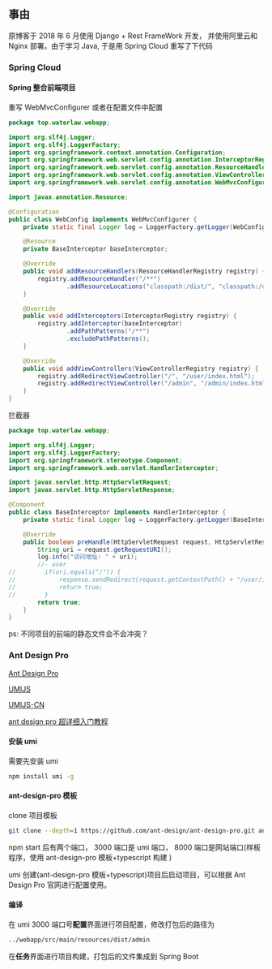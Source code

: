 ## 事由

原博客于 2018 年 6 月使用 Django + Rest FrameWork 开发， 并使用阿里云和 Nginx 部署。由于学习 Java, 于是用 Spring Cloud 重写了下代码

### Spring Cloud

#### Spring 整合前端项目

重写 WebMvcConfigurer 或者在配置文件中配置

```java
package top.waterlaw.webapp;

import org.slf4j.Logger;
import org.slf4j.LoggerFactory;
import org.springframework.context.annotation.Configuration;
import org.springframework.web.servlet.config.annotation.InterceptorRegistry;
import org.springframework.web.servlet.config.annotation.ResourceHandlerRegistry;
import org.springframework.web.servlet.config.annotation.ViewControllerRegistry;
import org.springframework.web.servlet.config.annotation.WebMvcConfigurer;

import javax.annotation.Resource;

@Configuration
public class WebConfig implements WebMvcConfigurer {
    private static final Logger log = LoggerFactory.getLogger(WebConfig.class);

    @Resource
    private BaseInterceptor baseInterceptor;

    @Override
    public void addResourceHandlers(ResourceHandlerRegistry registry) {
        registry.addResourceHandler("/**")
                .addResourceLocations("classpath:/dist/", "classpath:/dist/admin/", "classpath:/dist/user/");
    }

    @Override
    public void addInterceptors(InterceptorRegistry registry) {
        registry.addInterceptor(baseInterceptor)
                .addPathPatterns("/**")
                .excludePathPatterns();
    }

    @Override
    public void addViewControllers(ViewControllerRegistry registry) {
        registry.addRedirectViewController("/", "/user/index.html");
        registry.addRedirectViewController("/admin", "/admin/index.html");
    }
}
```

拦截器

```java
package top.waterlaw.webapp;

import org.slf4j.Logger;
import org.slf4j.LoggerFactory;
import org.springframework.stereotype.Component;
import org.springframework.web.servlet.HandlerInterceptor;

import javax.servlet.http.HttpServletRequest;
import javax.servlet.http.HttpServletResponse;

@Component
public class BaseInterceptor implements HandlerInterceptor {
    private static final Logger log = LoggerFactory.getLogger(BaseInterceptor.class);

    @Override
    public boolean preHandle(HttpServletRequest request, HttpServletResponse response, Object handler) throws Exception {
        String uri = request.getRequestURI();
        log.info("访问地址: " + uri);
        //- user
//        if(uri.equals("/")) {
//            response.sendRedirect(request.getContextPath() + "/user/index.html");
//            return true;
//        }
        return true;
    }
}
```

ps: 不同项目的前端的静态文件会不会冲突？

### Ant Design Pro

[Ant Design Pro](https://pro.ant.design/docs/getting-started-cn)

[UMIJS](https://umijs.org/guide/getting-started.html)

[UMIJS-CN](https://umijs.org/zh/guide/umi-ui.html)

[ant design pro 超详细入门教程](https://www.cnblogs.com/freely/p/10874297.html)

#### 安装 umi

需要先安装 umi

```bash
npm install umi -g
```

#### ant-design-pro 模板

clone 项目模板

```bash
git clone --depth=1 https://github.com/ant-design/ant-design-pro.git ant-pro-admin
```

npm start 后有两个端口， 3000 端口是 umi 端口， 8000 端口是网站端口(样板程序，使用 ant-design-pro 模板+typescript 构建 )

umi 创建(ant-design-pro 模板+typescript)项目后启动项目，可以根据 Ant Design Pro 官网进行配置使用。

#### 编译

在 umi 3000 端口号**配置**界面进行项目配置，修改打包后的路径为 

```bash
../webapp/src/main/resources/dist/admin
```

在**任务**界面进行项目构建，打包后的文件集成到 Spring Boot 

